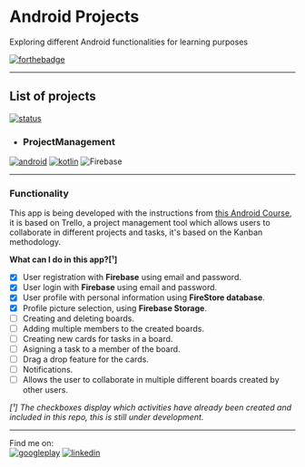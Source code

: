 # Android Projects
Exploring different Android functionalities for learning purposes

[![forthebadge](https://forthebadge.com/images/badges/built-for-android.svg)](https://forthebadge.com)  

-----  
## List of projects

[![status](https://img.shields.io/badge/Project%20status-Under%20development-brightgreen)](#)
- ### **ProjectManagement**
[![android](https://img.shields.io/badge/Android-3DDC84?style=for-the-badge&logo=android&logoColor=white)](#)
[![kotlin](https://img.shields.io/badge/Kotlin-0095D5?&style=for-the-badge&logo=kotlin&logoColor=white)](#)
<img alt="Firebase" src="https://img.shields.io/badge/firebase-%23039BE5.svg?&style=for-the-badge&logo=firebase"/>

----- 

### Functionality  
This app is being developed with the instructions from [this Android Course](https://www.udemy.com/course/android-kotlin-developer/), it is based on Trello, a project management tool which allows users to collaborate in different projects and tasks, it's based on the Kanban methodology.  

**What can I do in this app?[¹]**
- [x] User registration with **Firebase** using email and password. 
- [x] User login with **Firebase** using email and password. 
- [x] User profile with personal information using **FireStore database**.
- [x] Profile picture selection, using **Firebase Storage**.
- [ ] Creating and deleting boards.
- [ ] Adding multiple members to the created boards.
- [ ] Creating new cards for tasks in a board.
- [ ] Asigning a task to a member of the board.
- [ ] Drag a drop feature for the cards.
- [ ] Notifications.
- [ ] Allows the user to collaborate in multiple different boards created by other users.

*[¹] The checkboxes display which activities have already been created and included in this repo, this is still under development.*

-----
Find me on:  
[![googleplay](https://img.shields.io/badge/Google_Play-414141?style=for-the-badge&logo=google-play&logoColor=white)](https://bit.ly/CeciliaPlaystore)
[![linkedin](https://img.shields.io/badge/LinkedIn-0077B5?style=for-the-badge&logo=linkedin&logoColor=white)](https://www.linkedin.com/in/juana-cecilia-d-862786155/)  


